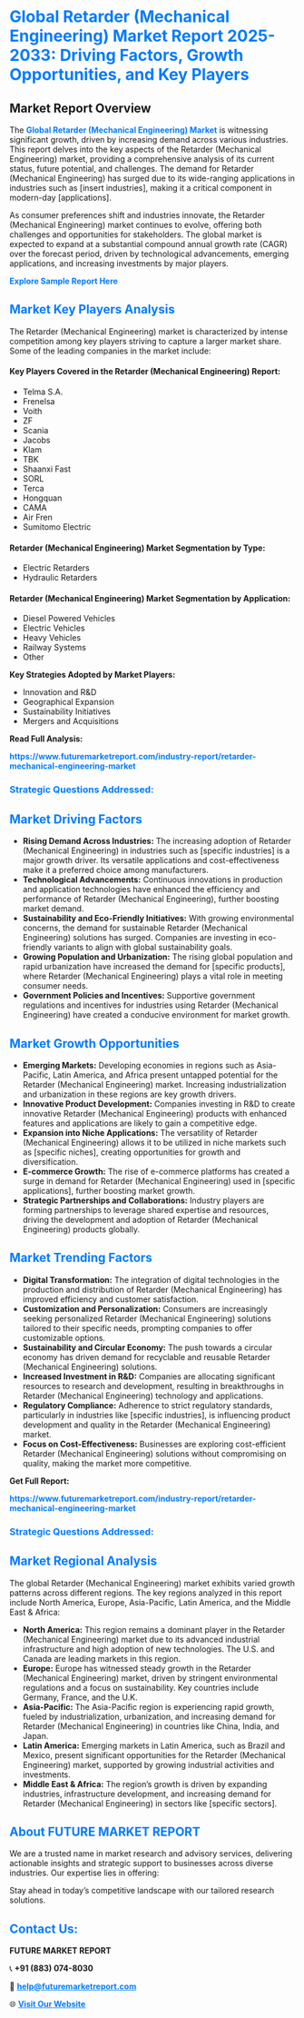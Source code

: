 <h1 style="color: #007BFF;">Global Retarder (Mechanical Engineering) Market Report 2025-2033: Driving Factors, Growth Opportunities, and Key Players</h1>

<section id="overview">
<h2>Market Report Overview</h2>
<p>The <a href="https://www.futuremarketreport.com/industry-report/retarder-mechanical-engineering-market" style="color: #007BFF; text-decoration: none;"><strong>Global Retarder (Mechanical Engineering) Market</strong></a> is witnessing significant growth, driven by increasing demand across various industries. This report delves into the key aspects of the Retarder (Mechanical Engineering) market, providing a comprehensive analysis of its current status, future potential, and challenges. The demand for Retarder (Mechanical Engineering) has surged due to its wide-ranging applications in industries such as [insert industries], making it a critical component in modern-day [applications].</p>
<p>As consumer preferences shift and industries innovate, the Retarder (Mechanical Engineering) market continues to evolve, offering both challenges and opportunities for stakeholders. The global market is expected to expand at a substantial compound annual growth rate (CAGR) over the forecast period, driven by technological advancements, emerging applications, and increasing investments by major players.</p>
</section>

<section id="overview">
<p><a href="https://www.futuremarketreport.com/request-sample/reportId=58719" style="color: #007BFF; text-decoration: none;"><strong>Explore Sample Report Here</strong></a></p>
</section>

<section id="key-players">
<h2 style="color: #007BFF;">Market Key Players Analysis</h2>
<p>The Retarder (Mechanical Engineering) market is characterized by intense competition among key players striving to capture a larger market share. Some of the leading companies in the market include:</p>
<h4>Key Players Covered in the Retarder (Mechanical Engineering) Report:</h4>
<ul><li>Telma S.A.</li><li>Frenelsa</li><li>Voith</li><li>ZF</li><li>Scania</li><li>Jacobs</li><li>Klam</li><li>TBK</li><li>Shaanxi Fast</li><li>SORL</li><li>Terca</li><li>Hongquan</li><li>CAMA</li><li>Air Fren</li><li>Sumitomo Electric</li></ul>
<h4>Retarder (Mechanical Engineering) Market Segmentation by Type:</h4>
<ul><li>Electric Retarders</li><li>Hydraulic Retarders</li></ul>

<h4>Retarder (Mechanical Engineering) Market Segmentation by Application:</h4>
<ul><li>Diesel Powered Vehicles</li><li>Electric Vehicles</li><li>Heavy Vehicles</li><li>Railway Systems</li><li>Other</li></ul>
<p><strong>Key Strategies Adopted by Market Players:</strong></p>
<ul>
<li>Innovation and R&D</li>
<li>Geographical Expansion</li>
<li>Sustainability Initiatives</li>
<li>Mergers and Acquisitions</li>
</ul>
</section>

<section>
<p><strong>Read Full Analysis: </strong></p><a href="https://www.futuremarketreport.com/industry-report/retarder-mechanical-engineering-market" style="color: #007BFF; text-decoration: none;"><strong>https://www.futuremarketreport.com/industry-report/retarder-mechanical-engineering-market</strong></a>
<h3 style="color: #007BFF;">Strategic Questions Addressed:</h3>
</section>

<section id="driving-factors">
<h2 style="color: #007BFF;">Market Driving Factors</h2>
<ul>
<li><strong>Rising Demand Across Industries:</strong> The increasing adoption of Retarder (Mechanical Engineering) in industries such as [specific industries] is a major growth driver. Its versatile applications and cost-effectiveness make it a preferred choice among manufacturers.</li>
<li><strong>Technological Advancements:</strong> Continuous innovations in production and application technologies have enhanced the efficiency and performance of Retarder (Mechanical Engineering), further boosting market demand.</li>
<li><strong>Sustainability and Eco-Friendly Initiatives:</strong> With growing environmental concerns, the demand for sustainable Retarder (Mechanical Engineering) solutions has surged. Companies are investing in eco-friendly variants to align with global sustainability goals.</li>
<li><strong>Growing Population and Urbanization:</strong> The rising global population and rapid urbanization have increased the demand for [specific products], where Retarder (Mechanical Engineering) plays a vital role in meeting consumer needs.</li>
<li><strong>Government Policies and Incentives:</strong> Supportive government regulations and incentives for industries using Retarder (Mechanical Engineering) have created a conducive environment for market growth.</li>
</ul>
</section>

<section id="growth-opportunities">
<h2 style="color: #007BFF;">Market Growth Opportunities</h2>
<ul>
<li><strong>Emerging Markets:</strong> Developing economies in regions such as Asia-Pacific, Latin America, and Africa present untapped potential for the Retarder (Mechanical Engineering) market. Increasing industrialization and urbanization in these regions are key growth drivers.</li>
<li><strong>Innovative Product Development:</strong> Companies investing in R&D to create innovative Retarder (Mechanical Engineering) products with enhanced features and applications are likely to gain a competitive edge.</li>
<li><strong>Expansion into Niche Applications:</strong> The versatility of Retarder (Mechanical Engineering) allows it to be utilized in niche markets such as [specific niches], creating opportunities for growth and diversification.</li>
<li><strong>E-commerce Growth:</strong> The rise of e-commerce platforms has created a surge in demand for Retarder (Mechanical Engineering) used in [specific applications], further boosting market growth.</li>
<li><strong>Strategic Partnerships and Collaborations:</strong> Industry players are forming partnerships to leverage shared expertise and resources, driving the development and adoption of Retarder (Mechanical Engineering) products globally.</li>
</ul>
</section>

<section id="trending-factors">
<h2 style="color: #007BFF;">Market Trending Factors</h2>
<ul>
<li><strong>Digital Transformation:</strong> The integration of digital technologies in the production and distribution of Retarder (Mechanical Engineering) has improved efficiency and customer satisfaction.</li>
<li><strong>Customization and Personalization:</strong> Consumers are increasingly seeking personalized Retarder (Mechanical Engineering) solutions tailored to their specific needs, prompting companies to offer customizable options.</li>
<li><strong>Sustainability and Circular Economy:</strong> The push towards a circular economy has driven demand for recyclable and reusable Retarder (Mechanical Engineering) solutions.</li>
<li><strong>Increased Investment in R&D:</strong> Companies are allocating significant resources to research and development, resulting in breakthroughs in Retarder (Mechanical Engineering) technology and applications.</li>
<li><strong>Regulatory Compliance:</strong> Adherence to strict regulatory standards, particularly in industries like [specific industries], is influencing product development and quality in the Retarder (Mechanical Engineering) market.</li>
<li><strong>Focus on Cost-Effectiveness:</strong> Businesses are exploring cost-efficient Retarder (Mechanical Engineering) solutions without compromising on quality, making the market more competitive.</li>
</ul>
</section>

<section>
<p><strong>Get Full Report: </strong></p><a href="https://www.futuremarketreport.com/industry-report/retarder-mechanical-engineering-market" style="color: #007BFF; text-decoration: none;"><strong>https://www.futuremarketreport.com/industry-report/retarder-mechanical-engineering-market</strong></a>
<h3 style="color: #007BFF;">Strategic Questions Addressed:</h3>
</section>


<section id="regional-analysis">
<h2 style="color: #007BFF;">Market Regional Analysis</h2>
<p>The global Retarder (Mechanical Engineering) market exhibits varied growth patterns across different regions. The key regions analyzed in this report include North America, Europe, Asia-Pacific, Latin America, and the Middle East & Africa:</p>
<ul>
<li><strong>North America:</strong> This region remains a dominant player in the Retarder (Mechanical Engineering) market due to its advanced industrial infrastructure and high adoption of new technologies. The U.S. and Canada are leading markets in this region.</li>
<li><strong>Europe:</strong> Europe has witnessed steady growth in the Retarder (Mechanical Engineering) market, driven by stringent environmental regulations and a focus on sustainability. Key countries include Germany, France, and the U.K.</li>
<li><strong>Asia-Pacific:</strong> The Asia-Pacific region is experiencing rapid growth, fueled by industrialization, urbanization, and increasing demand for Retarder (Mechanical Engineering) in countries like China, India, and Japan.</li>
<li><strong>Latin America:</strong> Emerging markets in Latin America, such as Brazil and Mexico, present significant opportunities for the Retarder (Mechanical Engineering) market, supported by growing industrial activities and investments.</li>
<li><strong>Middle East & Africa:</strong> The region’s growth is driven by expanding industries, infrastructure development, and increasing demand for Retarder (Mechanical Engineering) in sectors like [specific sectors].</li>
</ul>
</section>

<footer>
<h2 style="color: #007BFF;">About FUTURE MARKET REPORT</h2>
<p>We are a trusted name in market research and advisory services, delivering actionable insights and strategic support to businesses across diverse industries. Our expertise lies in offering:</p>

<p>Stay ahead in today’s competitive landscape with our tailored research solutions.</p>

<h2 style="color: #007BFF;">Contact Us:</h2>
<p><strong>FUTURE MARKET REPORT</strong></p>
<p>📞 <strong>+91 (883) 074-8030</strong></p>
<p>📧 <strong><a href="mailto:help@futuremarketreport.com" style="color: #007BFF;">help@futuremarketreport.com</a></strong></p>
<p>🌐 <strong><a href="https://www.futuremarketreport.com/" style="color: #007BFF;">Visit Our Website</a></strong></p>
</footer>